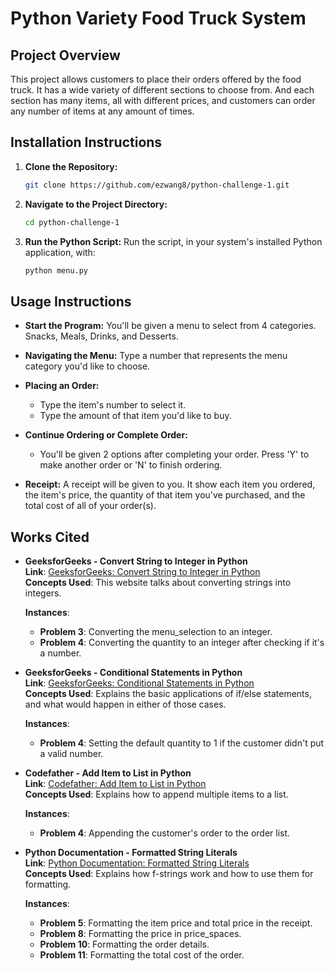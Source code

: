 # Python Variety Food Truck System

## Project Overview
This project allows customers to place their orders offered by the food truck. It has a wide variety of different sections to choose from. And each section has many items, all with different prices, and customers can order any number of items at any amount of times.

## Installation Instructions
1. **Clone the Repository:**
   ```bash
   git clone https://github.com/ezwang8/python-challenge-1.git
   ```
2. **Navigate to the Project Directory:**
   ```bash
   cd python-challenge-1
   ```
3. **Run the Python Script:**
   Run the script, in your system's installed Python application, with:
   ```bash
   python menu.py
   ```

## Usage Instructions
- **Start the Program:**
  You'll be given a menu to select from 4 categories. Snacks, Meals, Drinks, and Desserts.
  
- **Navigating the Menu:**
  Type a number that represents the menu category you'd like to choose.
  
- **Placing an Order:**
  - Type the item's number to select it.
  - Type the amount of that item you'd like to buy.
  
- **Continue Ordering or Complete Order:**
  - You'll be given 2 options after completing your order. Press 'Y' to make another order or 'N' to finish ordering.
  
- **Receipt:**
  A receipt will be given to you. It show each item you ordered, the item's price, the quantity of that item you've purchased, and the total cost of all of your order(s).

## Works Cited

- **GeeksforGeeks - Convert String to Integer in Python**  
  **Link**: [GeeksforGeeks: Convert String to Integer in Python](https://www.geeksforgeeks.org/convert-string-to-integer-in-python/)  
  **Concepts Used**: This website talks about converting strings into integers.
  
  **Instances**:
  - **Problem 3**: Converting the menu_selection to an integer.
  - **Problem 4**: Converting the quantity to an integer after checking if it's a number.

- **GeeksforGeeks - Conditional Statements in Python**  
  **Link**: [GeeksforGeeks: Conditional Statements in Python](https://www.geeksforgeeks.org/conditional-statements-in-python/)  
  **Concepts Used**: Explains the basic applications of if/else statements, and what would happen in either of those cases.
  
  **Instances**:
  - **Problem 4**: Setting the default quantity to 1 if the customer didn't put a valid number.

- **Codefather - Add Item to List in Python**  
  **Link**: [Codefather: Add Item to List in Python](https://codefather.tech/blog/add-item-to-list-python/)  
  **Concepts Used**: Explains how to append multiple items to a list.
  
  **Instances**:
  - **Problem 4**: Appending the customer's order to the order list.

- **Python Documentation - Formatted String Literals**  
  **Link**: [Python Documentation: Formatted String Literals](https://docs.python.org/3/tutorial/inputoutput.html#formatted-string-literals)  
  **Concepts Used**: Explains how f-strings work and how to use them for formatting.
  
  **Instances**:
  - **Problem 5**: Formatting the item price and total price in the receipt.
  - **Problem 8**: Formatting the price in price_spaces.
  - **Problem 10**: Formatting the order details.
  - **Problem 11**: Formatting the total cost of the order.
